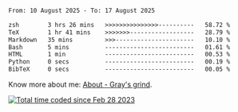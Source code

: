 <!--START_SECTION:waka-->

```txt
From: 10 August 2025 - To: 17 August 2025

zsh        3 hrs 26 mins   >>>>>>>>>>>>>>>----------   58.72 %
TeX        1 hr 41 mins    >>>>>>>------------------   28.79 %
Markdown   35 mins         >>>----------------------   10.10 %
Bash       5 mins          -------------------------   01.61 %
HTML       1 min           -------------------------   00.53 %
Python     0 secs          -------------------------   00.19 %
BibTeX     0 secs          -------------------------   00.05 %
```

<!--END_SECTION:waka-->

<!-- [![grayxu's github stats](https://github-readme-stats.vercel.app/api?username=grayxu&count_private=true&show_icons=true)](https://github.com/grayxu) -->

Know more about me: [About - Gray's grind](https://www.grayxu.cn/).
<p align="left">
  <a href="https://wakatime.com/@c69eb31e-43a1-463f-8968-c3449e386f57"><img src="https://wakatime.com/badge/user/c69eb31e-43a1-463f-8968-c3449e386f57.svg" title="Total time coded since Feb 28 2023" /></a>
</p>

